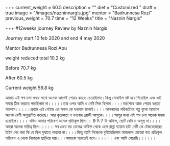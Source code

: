 +++
current_weight = 60.5
description = ""
diet = "Customized "
draft = true
image = "/images/nazninnargis.jpg"
mentor = "Badrunnesa Rozi"
previous_weight = 70.7
time = "12 Weeks"
title = "Naznin Nargis"

+++
\#12weeks journey Review by Naznin Nargis

Journey start 10 feb 2020 and end 4 may 2020

Mentor Badrunnesa Rozi Apu

weight reduced total 10.2 kg

Before 70.7 kg

After 60.5 kg

Current weight 56.8 kg

আমার এই পথ চলা সবার সাথে অনেক আগেই শেয়ার করতে চেয়েছিলাম।কিন্তু মোবাইল নষ্ট হয়ে গিয়েছিল এবং এই সময়ে ঠিক করাতে পারছিলাম না।।।।।তার ওপর আমি ও বেবি সিক ছিলাম।।।।অবশেষে আজ শেয়ার করতে পারলাম।।।।।প্রথমে এই পেইজ এর সকল কে ধন্যবাদ জানাই।।।।আপনাদের পরিবর্তনের গল্প গুলো আমাকে অনেক বেশী অনুপ্রাণিত করেছে। আর কৃতজ্ঞতা ও ধন্যবাদ রোজী আপুকে।।।।আপুর জন্য এই পথ চলা অনেক সহজ হয়েছিল।।।। যদিও আমার পরিবেশ অনেক প্রতিকূল ছিল।। 9 টা 7 টা অফিস, ছোট বেবি ও অসুস্থ মা।।।।আরো অনেক দায়িত্ব ছিল।।।।। সব চেয়ে বড় চেলেঞ্জ অফিস থেকে এসে রান্না ব্যায়াম হাটা বেবী কে টেককেয়ারের টাইম বের করা কি যে ছিল বুঝাতে পারবো না।।।।কিন্তু আমি নিজেকে বুঝিয়েছিলাম আজকাল মেয়েরা কত প্রতিকূল পরিবেশ এ থেকে নিজেকে ছাড়িয়ে যায়।।।আমাকে পারতেই হবে।।।।।। এবং আমি পেরেছি।।।।।।